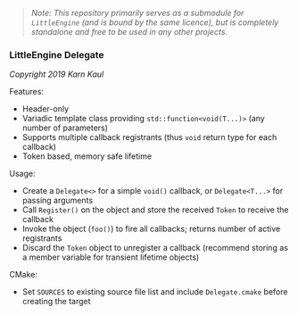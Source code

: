 >*Note: This repository primarily serves as a submodule for `LittleEngine` (and is bound by the same licence), but is completely standalone and free to be used in any other projects.*

### LittleEngine Delegate

*Copyright 2019 Karn Kaul*

Features:
- Header-only
- Variadic template class providing `std::function<void(T...)>` (any number of parameters)
- Supports multiple callback registrants (thus `void` return type for each callback)
- Token based, memory safe lifetime

Usage:
- Create a `Delegate<>` for a simple `void()` callback, or `Delegate<T...>` for passing arguments
- Call `Register()` on the object and store the received `Token` to receive the callback
- Invoke the object (`foo()`) to fire all callbacks; returns number of active registrants
- Discard the `Token` object to unregister a callback (recommend storing as a member variable for transient lifetime objects)

CMake:
  - Set `SOURCES` to existing source file list and include `Delegate.cmake` before creating the target
